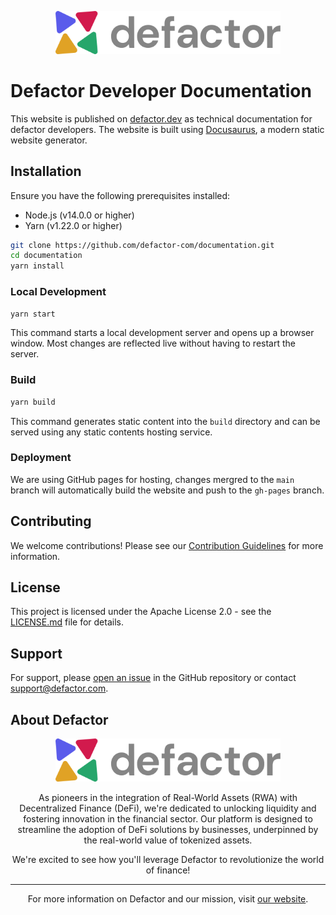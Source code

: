 <span align="center">

<a href="https://www.defactor.com"><img width="360" alt="Defactor Logo" src="https://raw.githubusercontent.com/defactor-com/.github/main/workflows/images/defactor-logo-grey.png"></img></a>

</span>


# Defactor Developer Documentation

This website is published on [defactor.dev](https://defactor.dev) as technical documentation for defactor developers. The website is built using [Docusaurus](https://docusaurus.io/), a modern static website generator.

## Installation

Ensure you have the following prerequisites installed:
- Node.js (v14.0.0 or higher)
- Yarn (v1.22.0 or higher)

```sh
git clone https://github.com/defactor-com/documentation.git
cd documentation
yarn install
```

### Local Development

```sh
yarn start
```

This command starts a local development server and opens up a browser window. Most changes are reflected live without having to restart the server.

### Build

```sh
yarn build
```

This command generates static content into the `build` directory and can be served using any static contents hosting service.

### Deployment

We  are using GitHub pages for hosting, changes mergred to the `main` branch will automatically build the website and push to the `gh-pages` branch.

## Contributing

We welcome contributions! Please see our [Contribution Guidelines](https://defactor.dev/docs/introduction/open-source-guidelines) for more information.

## License

This project is licensed under the Apache License 2.0 - see the [LICENSE.md](LICENSE.md) file for details.

## Support

For support, please [open an issue](https://github.com/defactor-com/documentation/issues/new) in the GitHub repository or contact [support@defactor.com](mailto:support@defactor.com).

## About Defactor

<span align="center">

<a href="https://www.defactor.com"><img width="360" alt="Defactor Logo" src="https://raw.githubusercontent.com/defactor-com/.github/main/workflows/images/defactor-logo-grey.png"></img></a>

As pioneers in the integration of Real-World Assets (RWA) with Decentralized Finance (DeFi), we're dedicated to unlocking liquidity and fostering innovation in the financial sector. Our platform is designed to streamline the adoption of DeFi solutions by businesses, underpinned by the real-world value of tokenized assets.

We're excited to see how you'll leverage Defactor to revolutionize the world of finance!

---

For more information on Defactor and our mission, visit [our website](https://www.defactor.com/).

</span>